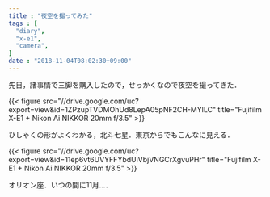 ```yaml
---
title : "夜空を撮ってみた"
tags : [
  "diary",
  "x-e1",
  "camera",
]
date : "2018-11-04T08:02:30+09:00"
---
```


先日，諸事情で三脚を購入したので，せっかくなので夜空を撮ってきた．  
<!--more-->

{{< figure src="//drive.google.com/uc?export=view&id=1ZPzupTVDMOhUd8LepA05pNF2CH-MYlLC" title="Fujifilm X-E1 + Nikon Ai NIKKOR 20mm f/3.5" >}}

ひしゃくの形がよくわかる，北斗七星．東京からでもこんなに見える．

{{< figure src="//drive.google.com/uc?export=view&id=11ep6vt6UVYFFYbdUiVbjVNGCrXgvuPHr" title="Fujifilm X-E1 + Nikon Ai NIKKOR 20mm f/3.5" >}}

オリオン座．いつの間に11月...．
